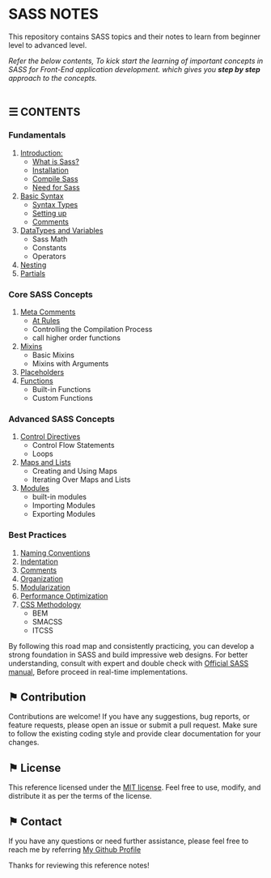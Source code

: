 # SASS NOTES

This repository contains SASS topics and their notes to learn from beginner level to advanced level.

*Refer the below contents, To kick start the learning of important concepts in SASS for Front-End application development. which gives you __step by step__ approach to the concepts.*
\
&nbsp;

## &#9776; CONTENTS 

### Fundamentals

1. [Introduction:](./docs/introduction.md)
	- [What is Sass?](./docs/introduction.md#-what-is-sass)
	- [Installation](./docs/introduction.md#-installation)
	- [Compile Sass](./docs/introduction.md#-compile-sass)
	- [Need for Sass](./docs/introduction.md#-need-for-sass)
2. [Basic Syntax](./docs/basic-syntax.md)
	- [Syntax Types](./docs/basic-syntax.md#-syntax-types)
	- [Setting up](./docs/basic-syntax.md#-setting-up)
	- [Comments](./docs/basic-syntax.md#-comments)
3. [DataTypes and Variables](./docs/datatypes-and-variables.md)
	- Sass Math
	- Constants
	- Operators	
4. [Nesting](./docs/nesting.md)
5. [Partials](./docs/partials.md)

### Core SASS Concepts

1. [Meta Comments](./docs/meta-comments.md)
	- [At Rules](./docs/at-rules.md)
	- Controlling the Compilation Process
	- call higher order functions
2. [Mixins](./docs/mixins.md)
	- Basic Mixins
	- Mixins with Arguments
3. [Placeholders](./docs/placeholders.md)
4. [Functions](./docs/functions.md)
	- Built-in Functions
	- Custom Functions

### Advanced SASS Concepts

1. [Control Directives](./docs/control-directives.md)
	- Control Flow Statements
	- Loops  
2. [Maps and Lists](./docs/maps-and-lists.md)
	- Creating and Using Maps
	- Iterating Over Maps and Lists
3. [Modules](./docs/modules.md)
	- built-in modules
	- Importing Modules
	- Exporting Modules

### Best Practices
1. [Naming Conventions](./docs/naming-conventions.md)
2. [Indentation](./docs/indentation.md)
3. [Comments](./docs/comments.md)
4. [Organization](./docs/organization.md)
5. [Modularization](./docs/modularity.md)
6. [Performance Optimization](./docs/performance-optimization.md)
7. [CSS Methodology](./docs/css-methodology.md)
	- BEM
	- SMACSS
	- ITCSS

By following this road map and consistently practicing, you can develop a strong foundation in SASS and build impressive web designs. For better understanding, consult with expert and double check with [Official SASS manual](https://sass-lang.com/documentation/), Before proceed in real-time implementations.

## &#9873; Contribution
Contributions are welcome! If you have any suggestions, bug reports, or feature requests, please open an issue or submit a pull request. Make sure to follow the existing coding style and provide clear documentation for your changes.

## &#9873; License
This reference licensed under the [MIT license](LICENSE). Feel free to use, modify, and distribute it as per the terms of the license.

## &#9873; Contact
If you have any questions or need further assistance, please feel free to reach me by referring [My Github Profile](https://github.com/ag-sanjjeev/)


Thanks for reviewing this reference notes!